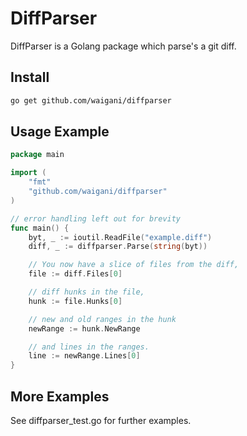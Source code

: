DiffParser
===========

DiffParser is a Golang package which parse's a git diff.

Install
-------

```sh
go get github.com/waigani/diffparser
```

Usage Example
-------------

```go
package main

import (
	"fmt"
	"github.com/waigani/diffparser"
)

// error handling left out for brevity
func main() {
	byt, _ := ioutil.ReadFile("example.diff")
	diff, _ := diffparser.Parse(string(byt))

	// You now have a slice of files from the diff,
	file := diff.Files[0]

	// diff hunks in the file,
	hunk := file.Hunks[0]

	// new and old ranges in the hunk
	newRange := hunk.NewRange

	// and lines in the ranges.
	line := newRange.Lines[0]
}
```

More Examples
-------------

See diffparser_test.go for further examples.

